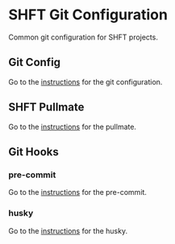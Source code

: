 # SHFT Git Configuration
Common git configuration for SHFT projects.

## Git Config
Go to the [instructions](gitconfig/README.md) for the git configuration.

## SHFT Pullmate
Go to the [instructions](pullmate/README.md) for the pullmate.

## Git Hooks
### pre-commit
Go to the [instructions](pre-commit/README.md) for the pre-commit.

### husky
Go to the [instructions](husky/README.md) for the husky.
